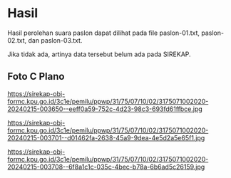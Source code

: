 # Hasil

Hasil perolehan suara paslon dapat dilihat pada file paslon-01.txt, paslon-02.txt, dan paslon-03.txt.

Jika tidak ada, artinya data tersebut belum ada pada SIREKAP.

## Foto C Plano

https://sirekap-obj-formc.kpu.go.id/3c1e/pemilu/ppwp/31/75/07/10/02/3175071002020-20240215-003650--eeff0a59-752c-4d23-98c3-693fd61ffbce.jpg

https://sirekap-obj-formc.kpu.go.id/3c1e/pemilu/ppwp/31/75/07/10/02/3175071002020-20240215-003701--d01462fa-2638-45a9-9dea-4e5d2a5e65f1.jpg

https://sirekap-obj-formc.kpu.go.id/3c1e/pemilu/ppwp/31/75/07/10/02/3175071002020-20240215-003708--6f8a1c1c-035c-4bec-b78a-6b6ad5c26159.jpg
